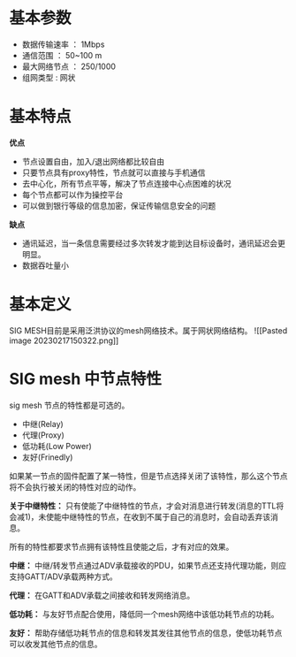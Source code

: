 
# 基本参数
- 数据传输速率 ： 1Mbps
- 通信范围 ： 50~100 m
- 最大网络节点 ： 250/1000
- 组网类型 : 网状

# 基本特点
**优点**
- 节点设置自由，加入/退出网络都比较自由
- 只要节点具有proxy特性，节点就可以直接与手机通信
- 去中心化，所有节点平等，解决了节点连接中心点困难的状况
- 每个节点都可以作为操控平台
- 可以做到银行等级的信息加密，保证传输信息安全的问题

**缺点**
- 通讯延迟，当一条信息需要经过多次转发才能到达目标设备时，通讯延迟会更明显。
- 数据吞吐量小

# 基本定义
SIG MESH目前是采用泛洪协议的mesh网络技术。属于网状网络结构。
![[Pasted image 20230217150322.png]]

# SIG mesh 中节点特性
sig mesh 节点的特性都是可选的。
- 中继(Relay)
- 代理(Proxy)
- 低功耗(Low Power)
- 友好(Frinedly)

如果某一节点的固件配置了某一特性，但是节点选择关闭了该特性，那么这个节点将不会执行被关闭的特性对应的动作。

**关于中继特性：**
只有使能了中继特性的节点，才会对消息进行转发(消息的TTL将会减1)，未使能中继特性的节点，在收到不属于自己的消息时，会自动丢弃该消息。

所有的特性都要求节点拥有该特性且使能之后，才有对应的效果。

**中继：**
中继/转发节点通过ADV承载接收的PDU，如果节点还支持代理功能，则应支持GATT/ADV承载两种方式。

**代理：**
在GATT和ADV承载之间接收和转发网络消息。

**低功耗：**
与友好节点配合使用，降低同一个mesh网络中该低功耗节点的功耗。

**友好：**
帮助存储低功耗节点的信息和转发其发往其他节点的信息，使低功耗节点可以收发其他节点的信息。